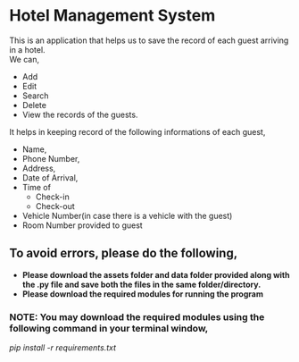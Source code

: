 # Hotel Management System 

This is an application that helps us to save the record of each guest arriving in a hotel. <br>
We can, 
* Add
* Edit
* Search
* Delete
* View the records of the guests.

It helps in keeping record of the following informations of each guest,
* Name,
* Phone Number,
* Address,
* Date of Arrival,
* Time of
    * Check-in
    * Check-out
* Vehicle Number(in case there is a vehicle with the guest)
* Room Number provided to guest

## To avoid errors, please do the following,
* **Please download the assets folder and data folder provided along with the .py file and save both the files in the same folder/directory.**
* **Please download the required modules for running the program**

### NOTE: You may download the required modules using the following command in your terminal window,
*pip install -r requirements.txt*


